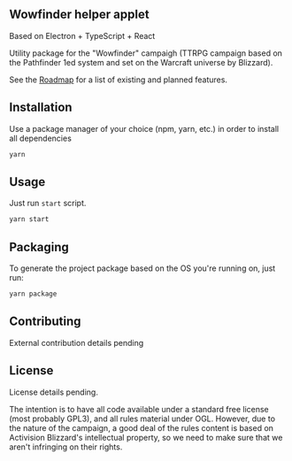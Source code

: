 ## Wowfinder helper applet

Based on Electron + TypeScript + React

Utility package for the "Wowfinder" campaigh (TTRPG campaign based on the Pathfinder 1ed system and set on the Warcraft universe by Blizzard).

See the [Roadmap](./docs/roadmap.md) for a list of existing and planned features.

## Installation

Use a package manager of your choice (npm, yarn, etc.) in order to install all dependencies

```bash
yarn
```

## Usage

Just run `start` script.

```bash
yarn start
```

## Packaging

To generate the project package based on the OS you're running on, just run:

```bash
yarn package
```

## Contributing

External contribution details pending

## License

License details pending.

The intention is to have all code available under a standard free license (most probably GPL3), and all rules material under OGL.
However, due to the nature of the campaign, a good deal of the rules content is based on Activision Blizzard's intellectual property, so we need to make sure that we aren't infringing on their rights.
